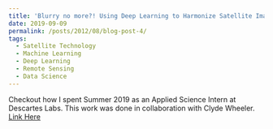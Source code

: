 ```yaml
---
title: 'Blurry no more?! Using Deep Learning to Harmonize Satellite Imagery Across Resolutions'
date: 2019-09-09
permalink: /posts/2012/08/blog-post-4/
tags:
  - Satellite Technology
  - Machine Learning
  - Deep Learning
  - Remote Sensing
  - Data Science
---
```


Checkout how I spent Summer 2019 as an Applied Science Intern at Descartes Labs. This work was done in collaboration with Clyde Wheeler. [Link Here](https://medium.com/@DescartesLabs/blurry-no-more-using-deep-learning-to-harmonize-satellite-imagery-across-resolutions-b1fe46c7f8cc)
